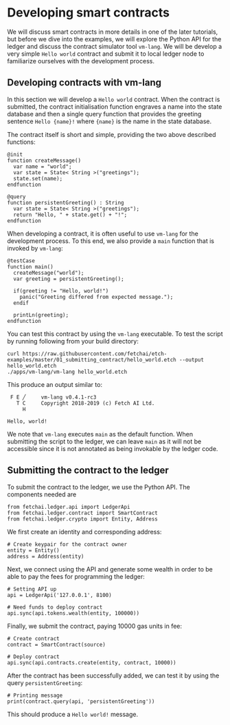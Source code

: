 # Developing smart contracts
We will discuss smart contracts in more details in one of the later tutorials, 
but before we dive into the examples, we will explore the Python API for the 
ledger and discuss the contract simulator tool `vm-lang`. We will be develop a
very simple `Hello world` contract and submit it to local ledger node to 
familiarize ourselves with the development process.

## Developing contracts with vm-lang
In this section we will develop a `Hello world` contract. When the contract
is submitted, the contract initialisation function 
engraves a name into the state database and then a single query function 
that provides the greeting sentence `Hello {name}!` where `{name}` is the name 
in the state database.

The contract itself is short and simple, providing the two above described functions:
```
@init
function createMessage()
  var name = "world";
  var state = State< String >("greetings");
  state.set(name);
endfunction

@query
function persistentGreeting() : String
  var state = State< String >("greetings");
  return "Hello, " + state.get() + "!";
endfunction
```
When developing a contract, it is often useful to use `vm-lang` for the development process. To this end, we also provide a `main` function that is invoked by `vm-lang`:
```
@testCase
function main()
  createMessage("world");
  var greeting = persistentGreeting();

  if(greeting != "Hello, world!")
    panic("Greeting differed from expected message.");
  endif

  printLn(greeting);
endfunction
```
You can test this contract by using the `vm-lang` executable. To test the script by running following from your 
build directory:
```
curl https://raw.githubusercontent.com/fetchai/etch-examples/master/01_submitting_contract/hello_world.etch --output hello_world.etch
./apps/vm-lang/vm-lang hello_world.etch
```
This produce an output similar to:
```
 F E ╱     vm-lang v0.4.1-rc3
   T C     Copyright 2018-2019 (c) Fetch AI Ltd.
     H

Hello, world!
```
We note that `vm-lang` executes `main` as the default function. When submitting the script to the ledger, we can leave `main` as it will not be accessible since it is not annotated as being invokable by the ledger code.

## Submitting the contract to the ledger
To submit the contract to the ledger, we use the Python API. The components needed are
```
from fetchai.ledger.api import LedgerApi
from fetchai.ledger.contract import SmartContract
from fetchai.ledger.crypto import Entity, Address
```
We first create an identity and corresponding address:
```
# Create keypair for the contract owner
entity = Entity()
address = Address(entity)
```
Next, we connect using the API and generate some wealth in order to be able to pay the fees for programming the ledger:
```
# Setting API up
api = LedgerApi('127.0.0.1', 8100)

# Need funds to deploy contract
api.sync(api.tokens.wealth(entity, 100000))
```
Finally, we submit the contract, paying 10000 gas units in fee:
```
# Create contract
contract = SmartContract(source)

# Deploy contract
api.sync(api.contracts.create(entity, contract, 10000))
```
After the contract has been successfully added, we can test it by using the query `persistentGreeting`:
```
# Printing message
print(contract.query(api, 'persistentGreeting'))    
```
This should produce a `Hello world!` message.